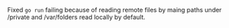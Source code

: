 Fixed `go run` failing because of reading remote files by maing paths under /private and /var/folders read locally by default.